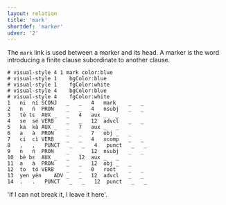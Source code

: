 ```yaml
---
layout: relation
title: 'mark'
shortdef: 'marker'
udver: '2'
---
```


The `mark` link is used between a marker and its head. A marker is the word introducing a finite clause subordinate to another clause.

~~~ conllu
# visual-style 4 1 mark	color:blue
# visual-style 1	bgColor:blue
# visual-style 1	fgColor:white
# visual-style 4	bgColor:blue
# visual-style 4	fgColor:white
1	ni	ní	SCONJ	_	_	4	mark	_	_
2	n	ń	PRON	_	_	4	nsubj	_	_
3	tè	tɛ	AUX	_	_	4	aux	_	_
4	se	sé	VERB	_	_	12	advcl	_	_
5	ka	kà	AUX	_	_	7	aux	_	_
6	a	à	PRON	_	_	7	obj	_	_
7	ci	cì	VERB	_	_	4	xcomp	_	_
8	,	,	PUNCT	_	_	4	punct	_	_
9	n	ń	PRON	_	_	12	nsubj	_	_
10	bè	bɛ	AUX	_	_	12	aux	_	_
11	a	à	PRON	_	_	12	obj	_	_
12	to	tó	VERB	_	_	0	root	_	_
13	yen	yèn	ADV	_	_	12	advcl	_	_
14	.	.	PUNCT	_	_	12	punct	_	_
~~~
'If I can not break it, I leave it here'.
